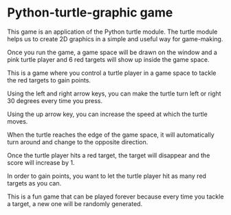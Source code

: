 # Python-turtle-graphic game
This game is an application of the Python turtle module. The turtle module helps us to create 2D graphics in a simple and useful way for game-making.

Once you run the game, a game space will be drawn on the window and a pink turtle player and 6 red targets will show up inside the game space.

This is a game where you control a turtle player in a game space to tackle the red targets to gain points. 

Using the left and right arrow keys, you can make the turtle turn left or right 30 degrees every time you press.

Using the up arrow key, you can increase the speed at which the turtle moves.

When the turtle reaches the edge of the game space, it will automatically turn around and change to the opposite direction. 

Once the turtle player hits a red target, the target will disappear and the score will increase by 1.

In order to gain points, you want to let the turtle player hit as many red targets as you can.

This is a fun game that can be played forever because every time you tackle a target, a new one will be randomly generated.
